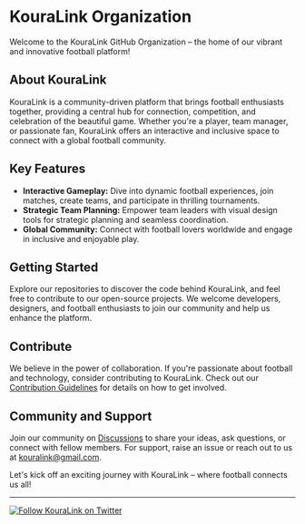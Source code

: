 # KouraLink Organization

Welcome to the KouraLink GitHub Organization – the home of our vibrant and innovative football platform!

## About KouraLink

KouraLink is a community-driven platform that brings football enthusiasts together, providing a central hub for connection, competition, and celebration of the beautiful game. Whether you're a player, team manager, or passionate fan, KouraLink offers an interactive and inclusive space to connect with a global football community.

## Key Features

- **Interactive Gameplay:** Dive into dynamic football experiences, join matches, create teams, and participate in thrilling tournaments.
- **Strategic Team Planning:** Empower team leaders with visual design tools for strategic planning and seamless coordination.
- **Global Community:** Connect with football lovers worldwide and engage in inclusive and enjoyable play.

## Getting Started

Explore our repositories to discover the code behind KouraLink, and feel free to contribute to our open-source projects. We welcome developers, designers, and football enthusiasts to join our community and help us enhance the platform.

## Contribute

We believe in the power of collaboration. If you're passionate about football and technology, consider contributing to KouraLink. Check out our [Contribution Guidelines](CONTRIBUTING.md) for details on how to get involved.

## Community and Support

Join our community on [Discussions](https://github.com/orgs/kouralink/discussions) to share your ideas, ask questions, or connect with fellow members. For support, raise an issue or reach out to us at [kouralink@gmail.com](mailto:kouaralink@gmail.com).

Let's kick off an exciting journey with KouraLink – where football connects us all!

---

[![Follow KouraLink on Twitter](https://img.shields.io/twitter/follow/KouraLink?label=Follow%20%40KouraLink&style=social)](https://twitter.com/KouraLink)
